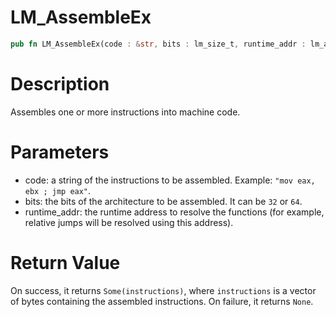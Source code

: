 # LM_AssembleEx

```rust
pub fn LM_AssembleEx(code : &str, bits : lm_size_t, runtime_addr : lm_address_t) -> Option<Vec<u8>>
```

# Description

Assembles one or more instructions into machine code.

# Parameters

- code: a string of the instructions to be assembled. Example: `"mov eax, ebx ; jmp eax"`.
- bits: the bits of the architecture to be assembled. It can be `32` or `64`.
- runtime_addr: the runtime address to resolve the functions (for example, relative jumps will be resolved using this address).

# Return Value

On success, it returns `Some(instructions)`, where `instructions` is a vector of bytes containing the assembled instructions. On failure, it returns `None`.


